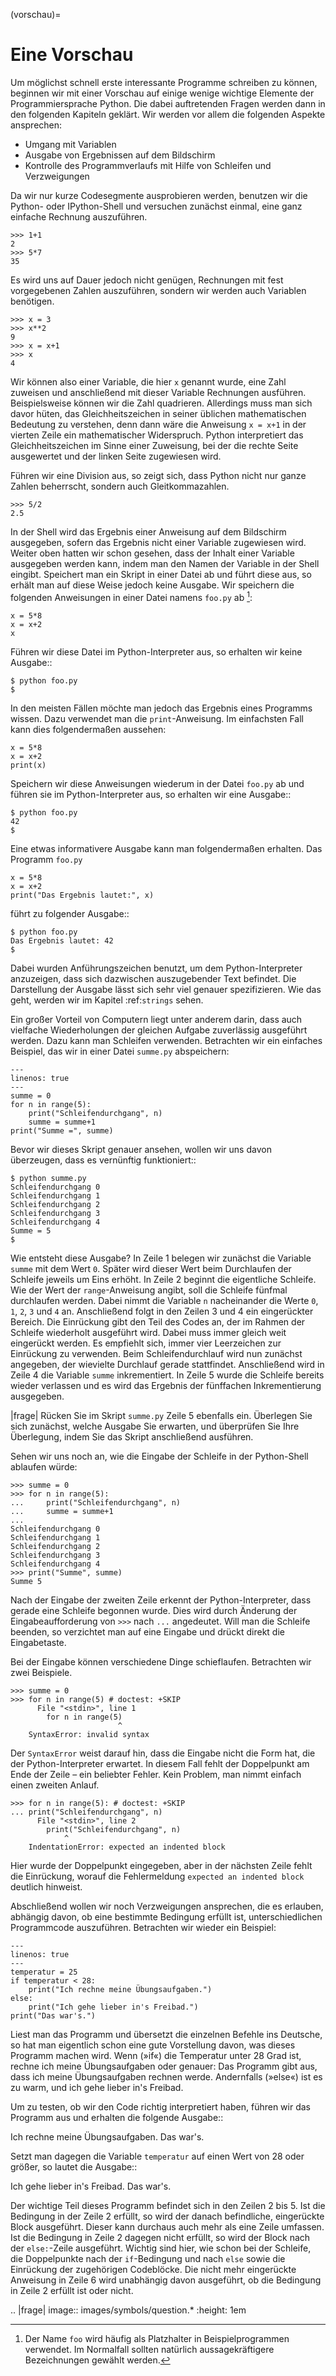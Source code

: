 (vorschau)=
# Eine Vorschau

Um möglichst schnell erste interessante Programme schreiben zu können, beginnen
wir mit einer Vorschau auf einige wenige wichtige Elemente der
Programmiersprache Python. Die dabei auftretenden Fragen werden dann in den
folgenden Kapiteln geklärt. Wir werden vor allem die folgenden Aspekte
ansprechen:

- Umgang mit Variablen
- Ausgabe von Ergebnissen auf dem Bildschirm
- Kontrolle des Programmverlaufs mit Hilfe von Schleifen und Verzweigungen

Da wir nur kurze Codesegmente ausprobieren werden, benutzen wir die Python-
oder IPython-Shell und versuchen zunächst einmal, eine ganz einfache Rechnung
auszuführen.

```{code-block} python
>>> 1+1
2
>>> 5*7
35
```

Es wird uns auf Dauer jedoch nicht genügen, Rechnungen mit fest vorgegebenen
Zahlen auszuführen, sondern wir werden auch Variablen benötigen.

```{code-block} python
>>> x = 3
>>> x**2
9
>>> x = x+1
>>> x
4
```

Wir können also einer Variable, die hier ``x`` genannt wurde, eine Zahl
zuweisen und anschließend mit dieser Variable Rechnungen ausführen.
Beispielsweise können wir die Zahl quadrieren. Allerdings muss man sich davor
hüten, das Gleichheitszeichen in seiner üblichen mathematischen Bedeutung zu
verstehen, denn dann wäre die Anweisung ``x = x+1`` in der vierten Zeile ein
mathematischer Widerspruch. Python interpretiert das Gleichheitszeichen im
Sinne einer Zuweisung, bei der die rechte Seite ausgewertet und der linken
Seite zugewiesen wird.

Führen wir eine Division aus, so zeigt sich, dass Python nicht nur ganze Zahlen
beherrscht, sondern auch Gleitkommazahlen.

```{code-block} python
>>> 5/2
2.5
```

In der Shell wird das Ergebnis einer Anweisung auf dem Bildschirm ausgegeben, sofern
das Ergebnis nicht einer Variable zugewiesen wird. Weiter oben hatten wir schon
gesehen, dass der Inhalt einer Variable ausgegeben werden kann, indem man den
Namen der Variable in der Shell eingibt. Speichert man ein Skript in einer Datei
ab und führt diese aus, so erhält man auf diese Weise jedoch keine Ausgabe. Wir
speichern die folgenden Anweisungen in einer Datei namens ``foo.py`` ab [^foo]:

[^foo]: Der Name ``foo`` wird häufig als Platzhalter in Beispielprogrammen 
    verwendet. Im Normalfall sollten natürlich aussagekräftigere Bezeichnungen
    gewählt werden.

```{code-block} python
x = 5*8
x = x+2
x
```

Führen wir diese Datei im Python-Interpreter aus, so erhalten wir keine Ausgabe::

```{code-block}
$ python foo.py
$
```

In den meisten Fällen möchte man jedoch das Ergebnis eines Programms wissen. Dazu
verwendet man die ``print``-Anweisung. Im einfachsten Fall kann dies folgendermaßen
aussehen:

```{code-block} python
x = 5*8
x = x+2
print(x)
```

Speichern wir diese Anweisungen wiederum in der Datei ``foo.py`` ab und führen sie
im Python-Interpreter aus, so erhalten wir eine Ausgabe::

```{code-block}
$ python foo.py
42
$
```

Eine etwas informativere Ausgabe kann man folgendermaßen erhalten. Das Programm
``foo.py``

```{code-block} python
x = 5*8
x = x+2
print("Das Ergebnis lautet:", x)
```

führt zu folgender Ausgabe::

```{code-block}
$ python foo.py
Das Ergebnis lautet: 42
$
```

Dabei wurden Anführungszeichen benutzt, um dem Python-Interpreter anzuzeigen,
dass sich dazwischen auszugebender Text befindet. Die Darstellung der Ausgabe
lässt sich sehr viel genauer spezifizieren. Wie das geht, werden wir im Kapitel
:ref:`strings` sehen.

Ein großer Vorteil von Computern liegt unter anderem darin, dass auch vielfache
Wiederholungen der gleichen Aufgabe zuverlässig ausgeführt werden. Dazu kann man
Schleifen verwenden. Betrachten wir ein einfaches Beispiel, das wir in einer Datei
``summe.py`` abspeichern:

```{code-block} python
---
linenos: true
---
summe = 0
for n in range(5):
    print("Schleifendurchgang", n)
    summe = summe+1
print("Summe =", summe)
```

Bevor wir dieses Skript genauer ansehen, wollen wir uns davon überzeugen, dass es
vernünftig funktioniert::

```{code-block}
$ python summe.py
Schleifendurchgang 0
Schleifendurchgang 1
Schleifendurchgang 2
Schleifendurchgang 3
Schleifendurchgang 4
Summe = 5
$
```

Wie entsteht diese Ausgabe? In Zeile 1 belegen wir zunächst die Variable ``summe``
mit dem Wert ``0``. Später wird dieser Wert beim Durchlaufen der Schleife jeweils
um Eins erhöht. In Zeile 2 beginnt die eigentliche Schleife. Wie der Wert der
``range``-Anweisung angibt, soll die Schleife fünfmal durchlaufen werden. Dabei nimmt
die Variable ``n`` nacheinander die Werte ``0``, ``1``, ``2``, ``3`` und ``4`` an.
Anschließend folgt in den Zeilen 3 und 4 ein eingerückter Bereich. Die Einrückung
gibt den Teil des Codes an, der im Rahmen der Schleife wiederholt ausgeführt wird.
Dabei muss immer gleich weit eingerückt werden. Es empfiehlt sich, immer vier
Leerzeichen zur Einrückung zu verwenden. Beim Schleifendurchlauf wird nun zunächst
angegeben, der wievielte Durchlauf gerade stattfindet. Anschließend wird in Zeile 4
die Variable ``summe`` inkrementiert. In Zeile 5 wurde die Schleife bereits wieder
verlassen und es wird das Ergebnis der fünffachen Inkrementierung ausgegeben.

|frage| Rücken Sie im Skript ``summe.py`` Zeile 5 ebenfalls ein. Überlegen Sie
sich zunächst, welche Ausgabe Sie erwarten, und überprüfen Sie Ihre Überlegung,
indem Sie das Skript anschließend ausführen.

Sehen wir uns noch an, wie die Eingabe der Schleife in der Python-Shell ablaufen
würde:

```{code-block} python
>>> summe = 0
>>> for n in range(5):
...     print("Schleifendurchgang", n)
...     summe = summe+1
... 
Schleifendurchgang 0
Schleifendurchgang 1
Schleifendurchgang 2
Schleifendurchgang 3
Schleifendurchgang 4
>>> print("Summe", summe)
Summe 5
```

Nach der Eingabe der zweiten Zeile erkennt der Python-Interpreter, dass gerade
eine Schleife begonnen wurde. Dies wird durch Änderung der Eingabeaufforderung von
``>>>`` nach ``...`` angedeutet. Will man die Schleife beenden, so verzichtet man
auf eine Eingabe und drückt direkt die Eingabetaste.

Bei der Eingabe können verschiedene Dinge schieflaufen. Betrachten wir zwei Beispiele.

```{code-block} python
>>> summe = 0
>>> for n in range(5) # doctest: +SKIP
      File "<stdin>", line 1
        for n in range(5)
                        ^
    SyntaxError: invalid syntax
```

Der ``SyntaxError`` weist darauf hin, dass die Eingabe nicht die Form hat, die der
Python-Interpreter erwartet. In diesem Fall fehlt der Doppelpunkt am Ende der Zeile
– ein beliebter Fehler. Kein Problem, man nimmt einfach einen zweiten Anlauf.

```{code-block} python
>>> for n in range(5): # doctest: +SKIP
... print("Schleifendurchgang", n)
      File "<stdin>", line 2
        print("Schleifendurchgang", n)
            ^
    IndentationError: expected an indented block
```

Hier wurde der Doppelpunkt eingegeben, aber in der nächsten Zeile fehlt die
Einrückung, worauf die Fehlermeldung ``expected an indented block`` deutlich
hinweist.

Abschließend wollen wir noch Verzweigungen ansprechen, die es erlauben, abhängig
davon, ob eine bestimmte Bedingung erfüllt ist, unterschiedlichen Programmcode
auszuführen. Betrachten wir wieder ein Beispiel:

```{code-block} python
---
linenos: true
---
temperatur = 25
if temperatur < 28:
    print("Ich rechne meine Übungsaufgaben.")
else:
    print("Ich gehe lieber in's Freibad.")
print("Das war's.")
```

Liest man das Programm und übersetzt die einzelnen Befehle ins Deutsche, so hat
man eigentlich schon eine gute Vorstellung davon, was dieses Programm machen
wird. Wenn (»if«) die Temperatur unter 28 Grad ist, rechne ich meine Übungsaufgaben
oder genauer: Das Programm gibt aus, dass ich meine Übungsaufgaben rechnen werde.
Andernfalls (»else«) ist es zu warm, und ich gehe lieber in's Freibad. 

Um zu testen, ob wir den Code richtig interpretiert haben, führen wir das
Programm aus und erhalten die folgende Ausgabe::

   Ich rechne meine Übungsaufgaben.
   Das war's.

Setzt man dagegen die Variable ``temperatur`` auf einen Wert von 28 oder größer,
so lautet die Ausgabe::

   Ich gehe lieber in's Freibad.
   Das war's.

Der wichtige Teil dieses Programm befindet sich in den Zeilen 2 bis 5. Ist die
Bedingung in der Zeile 2 erfüllt, so wird der danach befindliche, eingerückte
Block ausgeführt. Dieser kann durchaus auch mehr als eine Zeile umfassen. Ist
die Bedingung in Zeile 2 dagegen nicht erfüllt, so wird der Block nach der
``else:``-Zeile ausgeführt. Wichtig sind hier, wie schon bei der Schleife, die
Doppelpunkte nach der ``if``-Bedingung und nach ``else`` sowie die Einrückung
der zugehörigen Codeblöcke. Die nicht mehr eingerückte Anweisung in Zeile 6 wird
unabhängig davon ausgeführt, ob die Bedingung in Zeile 2 erfüllt ist oder nicht.

.. |frage| image:: images/symbols/question.*
           :height: 1em

